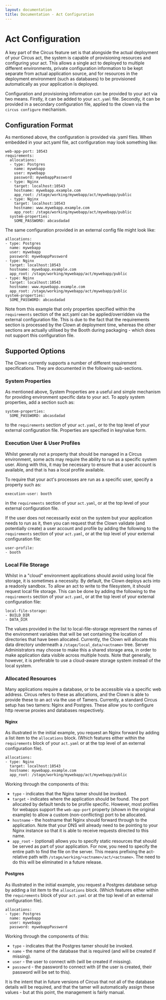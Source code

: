 ```yaml
---
layout: documentation
title: Documentation - Act Configuration
---
```

# Act Configuration #
A key part of the Circus feature set is that alongside the actual deployment of your Circus act, the system is capable of
provisioning resources and configuring your act. This allows a single act to deployed to multiple different environments,
private configuration information to be kept separate from actual application source, and for resources in the deployment
environment (such as databases) to be provisioned automatically as your application is deployed.

Configuration and provisioning information can be provided to your act via two means. Firstly, it can be added to your
`act.yaml` file. Secondly, it can be provided in a secondary configuration file, applied to the clown via the
`circus configure` mechanism.

## Configuration Format ##
As mentioned above, the configuration is provided via .yaml files. When embedded in your act.yaml file, act configuration may
look something like:

    web-app-port: 10543
    requirements:
      allocations:
      - type: Postgres
        name: mywebapp
        user: mywebapp
        password: mywebappPassword
      - type: Nginx
        target: localhost:10543
        hostname: mywebapp.example.com
        app_root: /stage/working/mywebapp/act/mywebapp/public
      - type: Nginx
        target: localhost:10543
        hostname: www.mywebapp.example.com
        app_root: /stage/working/mywebapp/act/mywebapp/public
      system-properties:
        SOME_PASSWORD: abcasdadad

The same configuration provided in an external config file might look like:

    allocations:
    - type: Postgres
      name: mywebapp
      user: mywebapp
      password: mywebappPassword
    - type: Nginx
      target: localhost:10543
      hostname: mywebapp.example.com
      app_root: /stage/working/mywebapp/act/mywebapp/public
    - type: Nginx
      target: localhost:10543
      hostname: www.mywebapp.example.com
      app_root: /stage/working/mywebapp/act/mywebapp/public
    system-properties:
      SOME_PASSWORD: abcasdadad

Note from this example that only properties specified within the `requirements` section of the act.yaml can be applied/overridden
via the external configuration file. This is due to the fact that the requirements section is processed by the Clown at deployment
time, whereas the other sections are actually utilised by the Booth during packaging - which does not support this configuration
file.

## Supported Options ##
The Clown currently supports a number of different requirement specifications. They are documented in the following sub-sections.

### System Properties ###
As mentioned above, System Properties are a useful and simple mechanism for providing environment specific data to your act. To apply
system properties, add a section such as:

    system-properties:
      SOME_PASSWORD: abcasdadad
      
to the `requirements` section of your `act.yaml`, or to the top level of your external configuration file. Properties are specified in
key/value form.

### Execution User &amp; User Profiles ###
Whilst generally not a property that should be managed in a Circus environment, some acts may require the ability to run as a specific
system user. Along with this, it may be necessary to ensure that a user account is available, and that is has a local profile available.

To require that your act's processes are run as a specific user, specify a property such as:

    execution-user: booth

in the `requirements` section of your `act.yaml`, or at the top level of your external configuration file.

If the user does not necessarily exist on the system but your application needs to run as it, then you can request that the Clown validate
(and potentially create) a user account and profile by adding the following to the `requirements` section of your `act.yaml`, or at the top level of your external configuration file:

    user-profile:
    - booth
    
### Local File Storage ###
Whilst in a "cloud" environment applications should avoid using local file storage, it is sometimes a necessity. By default, the Clown
deploys acts into a readonly sandbox. To allow an act to write to the filesystem, it should request local file storage. This can be done by adding
the following to the `requirements` section of your `act.yaml`, or at the top level of your external configuration file:

    local-file-storage:
    - BUILD_DIR
    - DATA_DIR

The values provided in the list to local-file-storage represent the names of the environment variables that will be set containing the location
of directories that have been allocated. Currently, the Clown will allocate this data directory underneath a `/stage/local_data/<actname>` tree.
Server Administrators may choose to make this a shared storage area, in order to make application data visible across multiple hosts. Note that
generally, however, it is preferable to use a cloud-aware storage system instead of the local system.
    
### Allocated Resources ###
Many applications require a database, or to be accessible via a specific web address. Circus refers to these as allocations, and the Clown is able
to provide these to an act via the use of Tamers. Currently, a standard Circus setup has two tamers: Nginx and Postgres. These allow you to 
configure http reverse proxies and databases respectively.

#### Nginx ####
As illustrated in the initial example, you request an Nginx forward by adding a list item to the `allocations` block. (Which features either
within the `requirements` block of your `act.yaml` or at the top level of an external configuration file).

    allocations:
    - type: Nginx
      target: localhost:10543
      hostname: mywebapp.example.com
      app_root: /stage/working/mywebapp/act/mywebapp/public

Working through the components of this:      

 * `type` - indicates that the Nginx tamer should be invoked. 
 * `target` - indicates where the application should be found. The port allocated by default tends to be profile specific. However, most profiles for webapps support the `web-app-port` property (shown in the original example) to allow a custom (non-conflicting) port to be allocated.
 * `hostname` - the hostname that Nginx should forward through to the application. Note that your DNS will already need to be pointing to your Nginx instance so that it is able to receive requests directed to this name.
 * `app_root` - (optional) allows you to specify static resources that should be served as part of your application. For now, you need to specify the entire path to find the file on the server. This means prefixing the act-relative path with `/stage/working/<actname>/act/<actname>`. The need to do this will be eliminated in a future release.

#### Postgres ####
As illustrated in the initial example, you request a Postgres database setup by adding a list item to the `allocations` block. (Which features either
within the `requirements` block of your `act.yaml` or at the top level of an external configuration file).

    allocations:
    - type: Postgres
      name: mywebapp
      user: mywebapp
      password: mywebappPassword
      
Working through the components of this:

 * `type` - indicates that the Postgres tamer should be invoked.
 * `name` - the name of the database that is required (and will be created if missing).
 * `user` - the user to connect with (will be created if missing).
 * `passowrd` - the password to connect with (if the user is created, their password will be set to this).

It is the intent that in future versions of Circus that not all of the database details will be required, and that the tamer will automatically
assign these values - but at this point, the management is fairly manual.
 